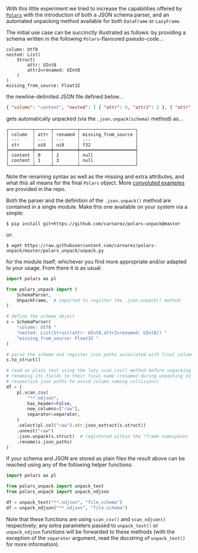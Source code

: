 With this little experiment we tried to increase the capabilities offered by
[`Polars`](https://pola.rs) with the introduction of both a JSON schema parser, and an
automated unpacking method available for both `DataFrame` or `LazyFrame`.

The initial use case can be succinctly illustrated as follows: by providing a schema
written in the following `Polars`-flavoured pseudo-code...

```text
column: Utf8
nested: List(
    Struct(
        attr: UInt8
        attr2=renamed: UInt8
    )
)
missing_from_source: Float32
```

the newline-delimited JSON file defined below...

```json
{ "column": "content", "nested": [ { "attr": 0, "attr2": 2 }, { "attr": 1, "attr2": 3 } ], "omitted_in_schema": "ignored" }
```

gets automatically unpacked (via the `.json.unpack(schema)` method) as...

```text
┌─────────┬──────┬─────────┬─────────────────────┐
│ column  ┆ attr ┆ renamed ┆ missing_from_source │
│ ---     ┆ ---  ┆ ---     ┆ ---                 │
│ str     ┆ ui8  ┆ ui8     ┆ f32                 │
╞═════════╪══════╪═════════╪═════════════════════╡
│ content ┆ 0    ┆ 2       ┆ null                │
│ content ┆ 1    ┆ 3       ┆ null                │
└─────────┴──────┴─────────┴─────────────────────┘
```

Note the renaming syntax as well as the missing and extra attributes, and what this all
means for the final `Polars` object. More
[convoluted examples](https://github.com/carnarez/polars-unpack/tree/master/tests/samples)
are provided in the repo.

Both the parser and the definition of the `.json.unpack()` method are contained in a 
single module. Make this one available on your system via a simple:

```shell
$ pip install git+https://github.com/carnarez/polars-unpack@master
```

or:

```shell
$ wget https://raw.githubusercontent.com/carnarez/polars-unpack/master/polars_unpack/unpack.py
```

for the module itself; whichever you find more appropriate and/or adapted to your usage.
From there it is as usual:

```python
import polars as pl

from polars_unpack import (
    SchemaParser,
    UnpackFrame,  # imported to register the .json.unpack() method
)

# define the schema object
s = SchemaParser(
    "column: Utf8 "
    "nested: List(Struct(attr: UInt8,attr2=renamed: UInt8)) "
    "missing_from_source: Float32 "
)

# parse the schema and register json paths associated with final column names
s.to_struct()

# read as plain text using the lazy scan_csv() method before unpacking the data and
# renaming its fields to their final name (renamed during unpacking to their full
# respective json paths to avoid column naming collisions)
df = (
    pl.scan_csv(
        "**.ndjson",
        has_header=False,
        new_columns=["raw"],
        separator=separator,
    )
    .select(pl.col("raw").str.json_extract(s.struct))
    .unnest("raw")
    .json.unpack(s.struct)  # registered within the *frame namespaces
    .rename(s.json_paths)
)
```

If your schema and JSON are stored as plain files the result above can be reached using
any of the following helper functions:

```python
import polars as pl

from polars_unpack import unpack_text
from polars_unpack import unpack_ndjson

df = unpack_text("**.ndjson", "file.schema")
df = unpack_ndjson("**.ndjson", "file.schema")
```

Note that these functions are using `scan_csv()` and `scan_ndjson()` respectively; any
extra parameters passed to `unpack_text()` or `unpack_ndjson` functions will be
forwarded to these methods (with the exception of the `separator` argument, read the
docstring of `unpack_text()` for more information).

